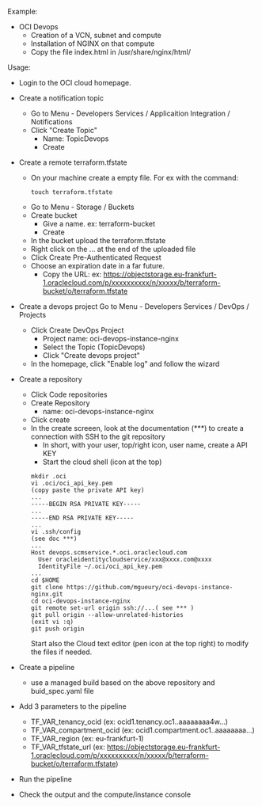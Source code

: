 Example:
- OCI Devops
  - Creation of a VCN, subnet and compute
  - Installation of NGINX on that compute
  - Copy the file index.html in /usr/share/nginx/html/

Usage:
- Login to the OCI cloud homepage.
- Create a notification topic
  - Go to Menu - Developers Services / Applicaition Integration / Notifications
  - Click "Create Topic"
    - Name: TopicDevops
    - Create
- Create a remote terraform.tfstate
  - On your machine create a empty file. For ex with the command:
    ````
    touch terraform.tfstate
    ````
  - Go to Menu - Storage / Buckets
  - Create bucket 
    - Give a name. ex: terraform-bucket
     - Create
  - In the bucket upload the terraform.tfstate
  - Right click on the ... at the end of the uploaded file
  - Click Create Pre-Authenticated Request
  - Choose an expiration date in a far future.
    - Copy the URL: ex: https://objectstorage.eu-frankfurt-1.oraclecloud.com/p/xxxxxxxxxx/n/xxxxx/b/terraform-bucket/o/terraform.tfstate
- Create a devops project
  Go to Menu - Developers Services / DevOps / Projects
  - Click Create DevOps Project
    - Project name: oci-devops-instance-nginx
    - Select the Topic (TopicDevops)
    - Click "Create devops project"
  - In the homepage, click "Enable log" and follow the wizard
- Create a repository
  - Click Code repositories
  - Create Repository
    - name: oci-devops-instance-nginx
  - Click create
  - In the create screeen, look at the documentation (***) to create a connection with SSH to the git repository
    - In short, with your user, top/right icon, user name, create a API KEY
    - Start the cloud shell (icon at the top)
    ```
    mkdir .oci
    vi .oci/oci_api_key.pem
    (copy paste the private API key)
    ...
    -----BEGIN RSA PRIVATE KEY-----
    ...
    -----END RSA PRIVATE KEY-----
    ...
    vi .ssh/config
    (see doc ***)
    ...
    Host devops.scmservice.*.oci.oraclecloud.com
      User oracleidentitycloudservice/xxx@xxxx.com@xxxx
      IdentityFile ~/.oci/oci_api_key.pem 
    ...
    cd $HOME
    git clone https://github.com/mgueury/oci-devops-instance-nginx.git
    cd oci-devops-instance-nginx
    git remote set-url origin ssh://...( see *** ) 
    git pull origin --allow-unrelated-histories
    (exit vi :q)
    git push origin
    ````
    Start also the Cloud text editor (pen icon at the top right) to modify the files if needed.    

- Create a pipeline
  - use a managed build based on the above repository and buid_spec.yaml file
- Add 3 parameters to the pipeline
  - TF_VAR_tenancy_ocid (ex: ocid1.tenancy.oc1..aaaaaaaa4w...)
  - TF_VAR_compartment_ocid (ex: ocid1.compartment.oc1..aaaaaaaa...)
  - TF_VAR_region (ex: eu-frankfurt-1)
  - TF_VAR_tfstate_url (ex: https://objectstorage.eu-frankfurt-1.oraclecloud.com/p/xxxxxxxxxx/n/xxxxx/b/terraform-bucket/o/terraform.tfstate)
- Run the pipeline
- Check the output and the compute/instance console
